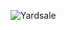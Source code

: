 ![Yardsale](https://user-images.githubusercontent.com/49600985/220764899-30f6d82d-7704-49d9-96e3-4fe5aff11971.png)
